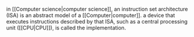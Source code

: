 in [[Computer science|computer science]], an instruction set architecture (ISA) is an abstract model of a [[Computer|computer]]. a device that executes instructions described by that ISA, such as a central processing unit ([[CPU|CPU]]), is called the implementation.